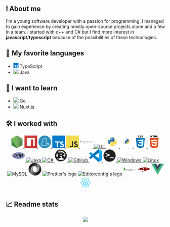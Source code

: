 ## 🕯 About me

I'm a young software developer with a passion for programming. I managed to gain experience by creating mostly open-source projects alone and a few in a team. I started with c++ and C# but I find more interest in **javascript**/**typescript** because of the possibilities of these technologies.

## 🔎 My favorite languages

- <img src="https://raw.githubusercontent.com/github/explore/master/topics/typescript/typescript.png" width="16"/> TypeScript
- <img src="./assets/java.png" width="16"/> Java

## 🔭 I want to learn

- <img src="https://go.dev/favicon.ico" width="16"/> Go
- <img src="https://nuxtjs.org/_nuxt/icons/icon_64x64.a3b4ce.png" width="16"/> Nuxt.js

## 🛠 I worked with

<p align="center">
  <a href="" title="Node">
    <img width="40" src="https://raw.githubusercontent.com/github/explore/master/topics/nodejs/nodejs.png" alt="node">
  </a>
  <a href="https://www.npmjs.com/" title="Npm">
    <img width="40" src="https://raw.githubusercontent.com/github/explore/master/topics/npm/npm.png" alt="Npm's logo">
  </a>
  <a href="https://yarnpkg.com/" title="Yarn">
    <img width="40" src="https://raw.githubusercontent.com/github/explore/master/topics/yarn/yarn.png" alt="yarn">
  </a>
  <a href="https://www.typescriptlang.org/" title="TypeScript">
    <img width="40" src="https://raw.githubusercontent.com/github/explore/master/topics/typescript/typescript.png" alt="typescript">
  </a>
  <a href="https://developer.mozilla.org/en-US/docs/Web/JavaScript" title="Javascript">
    <img width="40" src="https://raw.githubusercontent.com/github/explore/master/topics/javascript/javascript.png" alt="JavaScript">
  </a>
  <a href="" title="">
    <img width="40" src="https://raw.githubusercontent.com/github/explore/master/topics/express/express.png" alt="">
  </a>
  <a href="https://git-scm.com/" title="Git">
    <img width="40" src="./assets/git.png" alt="Git">
  </a>
  <a href="" title="">
    <img width="40" src="https://raw.githubusercontent.com/github/explore/master/topics/python/python.png" alt="">
  </a>
  <a href="" title="">
    <img width="40" src="https://raw.githubusercontent.com/github/explore/master/topics/pip/pip.png" alt="">
  </a>
  <a href="https://developer.mozilla.org/en-US/docs/Web/CSS" title="CSS">
    <img width="40" src="https://raw.githubusercontent.com/github/explore/master/topics/css/css.png" alt="CSS">
  </a>
  <a href="https://developer.mozilla.org/en-US/docs/Web/HTML" title="HTML">
    <img width="40" src="https://raw.githubusercontent.com/github/explore/master/topics/html/html.png" alt="HTML">
  </a>
  <a href="" title="PHP">
    <img width="40" src="https://raw.githubusercontent.com/github/explore/master/topics/php/php.png" alt="php">
  </a>  
  <a href="" title="Java">
    <img width="40" src="./assets/java.png" alt="Java">
  </a>
  <a href="https://docs.microsoft.com/en-us/dotnet/csharp/" title="C#">
    <img width="40" src="./assets/csharp.png" alt="C#">
  </a>
  <a href="https://www.rust-lang.org/" title="Rust">
    <img width="40" src="https://raw.githubusercontent.com/github/explore/master/topics/rust/rust.png" alt="Rust">
  </a>
  <a href="https://github.com/" title="GitHub">
    <img width="40" src="./assets/github.png" alt="GitHub">
  </a>
  <a href="https://code.visualstudio.com/" title="VisualStudio-Code">
    <img width="40" src="https://raw.githubusercontent.com/github/explore/master/topics/visual-studio-code/visual-studio-code.png" alt="VisualStudio-Code">
  </a>
  <a href="#" title="Terminal">
    <img width="40" src="https://raw.githubusercontent.com/github/explore/master/topics/terminal/terminal.png" alt="Terminal">
  </a>
  <a href="https://www.microsoft.com/en-US/windows" title="Windows">
    <img width="40" src="./assets/windows.png" alt="Windows">
  </a>
  <a href="https://www.linux.org/" title="Linux">
    <img width="40" src="./assets/tux.svg" alt="Linux">
  </a>
  <a href="https://www.mysql.com/" title="MySQL">
    <img width="40" src="./assets/mysql.png" alt="MySQL">
  </a>
  <a href="https://www.json.org/" title="JSON">
    <img width="40" src="https://raw.githubusercontent.com/github/explore/master/topics/json/json.png" alt="JSON">
  </a>
  <a title="Prettier" href="https://prettier.io/">
    <img width="40" src="https://avatars2.githubusercontent.com/u/25822731?s=400&v=4" alt="Prettier's logo" />
  </a>
  <a title="Editorconfig" href="https://editorconfig.org/">
    <img height="40" src="https://panic.com/blog/wp-content/uploads/2015/02/edcon_color_transbg2.png" alt="Editorconfig's logo" />
  </a>
  <a href="" title="">
    <img width="40" src="https://raw.githubusercontent.com/github/explore/master/topics/mongodb/mongodb.png" alt="mongodb">
  </a>
  <a href="" title="">
    <img width="40" src="https://raw.githubusercontent.com/github/explore/master/topics/mongoose/mongoose.png" alt="mongoose">
  </a>
  <a href="" title="">
    <img width="40" src="https://raw.githubusercontent.com/github/explore/master/topics/vue/vue.png" alt="vue's logo">
  </a>
  <a href="" title="">
    <img width="40" src="https://raw.githubusercontent.com/github/explore/master/topics/react/react.png" alt="">
  </a>

  <!--a href="" title="">
    <img width="40" src="https://raw.githubusercontent.com/github/explore/master/topics//.png" alt="">
  </a-->
</p>

## 📈 Readme stats

<p align="center">
  <img align="center" src="https://github-readme-stats.vercel.app/api/wakatime?username=volt1c&layout=compact&theme=dark" />
</p>
